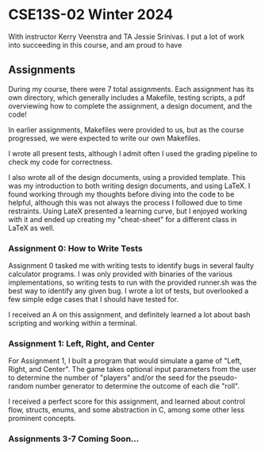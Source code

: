 # CSE13S-02 Winter 2024

With instructor Kerry Veenstra and TA Jessie Srinivas.
I put a lot of work into succeeding in this course, and am proud to have 

## Assignments

During my course, there were 7 total assignments. Each assignment has its own directory, which generally includes a Makefile, testing scripts, a pdf overviewing how to complete the assignment, a design document, and the code!

In earlier assignments, Makefiles were provided to us, but as the course progressed, we were expected to write our own Makefiles. 

I wrote all present tests, although I admit often I used the grading pipeline to check my code for correctness. 

I also wrote all of the design documents, using a provided template. This was my introduction to both writing design documents, and using LaTeX. I found working through my thoughts before diving into the code to be helpful, although this was not always the process I followed due to time restraints. Using LateX presented a learning curve, but I enjoyed working with it and ended up creating my "cheat-sheet" for a different class in LaTeX as well.

### Assignment 0: How to Write Tests

Assignment 0 tasked me with writing tests to identify bugs in several faulty calculator programs. I was only provided with binaries of the various implementations, so writing tests to run with the provided runner.sh was the best way to identify any given bug. I wrote a lot of tests, but overlooked a few simple edge cases that I should have tested for. 

I received an A on this assignment, and definitely learned a lot about bash scripting and working within a terminal.

### Assignment 1: Left, Right, and Center

For Assignment 1, I built a program that would simulate a game of "Left, Right, and Center". The game takes optional input parameters from the user to determine the number of "players" and/or the seed for the pseudo-random number generator to determine the outcome of each die "roll". 

I received a perfect score for this assignment, and learned about control flow, structs, enums, and some abstraction in C, among some other less prominent concepts.

### Assignments 3-7 Coming Soon...